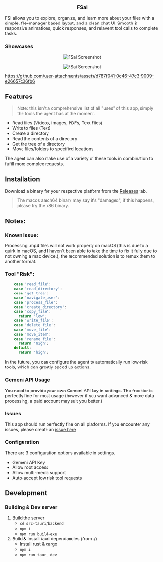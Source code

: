 <h3 align="center">
    <strong>FSai</strong>
</h3>

FSi allows you to explore, organize, and learn more about your files with a simple, file-manager based layout, and a clean chat UI. Smooth & responsive animations, quick responses, and relavent tool calls to complete tasks. 

### Showcases

<p align="center">
    <img src="https://play.maple.music/SMS/uploads/Screenshot%202025-06-27%20170802.png" alt="FSai Screenshot">
</p>


<p align="center">
    <img src="https://play.maple.music/SMS/uploads/Screenshot%202025-06-27%20170908.png" alt="FSai Screenshot">
</p>

https://github.com/user-attachments/assets/d787f041-0c46-47c3-9009-e26657c06fb6

## Features
> Note: this isn't a comprehensive list of all "uses" of this app, simply the tools the agent has at the moment.

- Read files (Videos, Images, PDFs, Text Files)
- Write to files (Text)
- Create a directory
- Read the contents of a directory
- Get the tree of a directory
- Move files/folders to specified locations

The agent can also make use of a variety of these tools in combination to fufill more complex requests.

## Installation

Download a binary for your respective platform from the [Releases](https://github.com/Cattn/FSai/releases/latest) tab.
> The macos aarch64 binary may say it's "damaged", if this happens, please try the x86 binary.

## Notes:

### Known Issue:
Processing .mp4 files will not work properly on macOS (this is due to a quirk in macOS, and I haven't been able to take the time to fix it fully due to not owning a mac device.), the recommended solution is to remux them to another format.

### Tool "Risk":
```js
    case 'read_file':
    case 'read_directory':
    case 'get_tree':
    case 'navigate_user':
    case 'process_file':
    case 'create_directory':
    case 'copy_file':
      return 'low';
    case 'write_file':
    case 'delete_file':
    case 'move_file':
    case 'move_item':
    case 'rename_file':
      return 'high';
    default:
      return 'high';
```
In the future, you can configure the agent to automatically run low-risk tools, which can greatly speed up actions.


### Gemeni API Usage
You need to provide your own Gemeni API key in settings. The free tier is perfectly fine for most usage (however if you want advanced & more data processing, a paid account may suit you better.)

### Issues
This app should run perfectly fine on all platforms. If you encounter any issues, please create an [issue here](https://github.com/Cattn/FSai/issues/new)

### Configuration

There are 3 configuration options available in settings. 
- Gemeni API Key
- Allow root access
- Allow multi-media support
- Auto-accept low risk tool requests

## Development 

### Building & Dev server

1. Build the server
    - ``cd src-tauri/backend``
    - ``npm i``
    - ``npm run build-exe``
2. Build & Install tauri dependancies (from ./)
    - Install rust & cargo
    - ``npm i``
    - ``npm run tauri dev``

